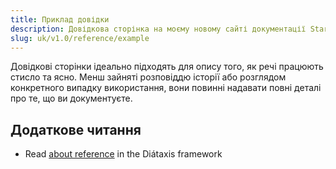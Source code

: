 ```yaml
---
title: Приклад довідки
description: Довідкова сторінка на моєму новому сайті документації Starlight.
slug: uk/v1.0/reference/example
---
```


Довідкові сторінки ідеально підходять для опису того, як речі працюють стисло та ясно.
Менш зайняті розповіддю історії або розглядом конкретного випадку використання, вони повинні надавати повні деталі про те, що ви документуєте.

## Додаткове читання

* Read [about reference](https://diataxis.fr/reference/) in the Diátaxis framework